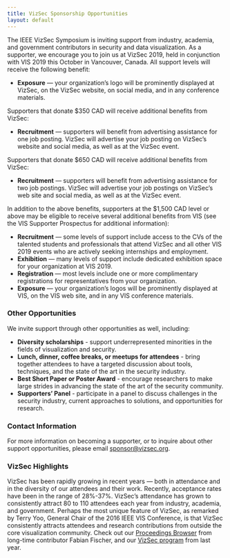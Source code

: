 ```yaml
---
title: VizSec Sponsorship Opportunities
layout: default
---
```

The IEEE VizSec Symposium is inviting support from industry, academia, and government contributors in security and data visualization. As a supporter, we encourage you to join us at VizSec 2019, held in conjunction with VIS 2019 this October in Vancouver, Canada.
All support levels will receive the following benefit:

* **Exposure**  — your organization’s logo will be prominently displayed at VizSec, on the VizSec website, on social media, and in any conference materials.
 
Supporters that donate $350 CAD will receive additional benefits from VizSec:
* **Recruitment**  — supporters will benefit from advertising assistance for one job posting. VizSec will advertise your job posting on VizSec’s website and social media, as well as at the VizSec event.
 
Supporters that donate $650 CAD will receive additional benefits from VizSec:
* **Recruitment** — supporters will benefit from advertising assistance for two job postings. VizSec will advertise your job postings on VizSec’s web site and social media, as well as at the VizSec event.

In addition to the above benefits, supporters at the $1,500 CAD level or above may be eligible to receive several additional benefits from VIS (see the VIS Supporter Prospectus for additional information):
* **Recruitment** — some levels of support include access to the CVs of the talented students and professionals that attend VizSec and all other VIS 2019 events who are actively seeking internships and employment.
* **Exhibition** — many levels of support include dedicated exhibition space for your organization at VIS 2019.
* **Registration** — most levels include one or more complimentary registrations for representatives from your organization.
* **Exposure** — your organization’s logos will be prominently displayed at VIS, on the VIS web site, and in any VIS conference materials.

### Other Opportunities
We invite support through other opportunities as well, including:

* **Diversity scholarships** - support underrepresented minorities in the fields of visualization and security.
* **Lunch, dinner, coffee breaks, or meetups for attendees** - bring together attendees to have a targeted discussion about tools, techniques, and the state of the art in the security industry.
* **Best Short Paper or Poster Award** - encourage researchers to make large strides in advancing the state of the art of the security community.
* **Supporters’ Panel** - participate in a panel to discuss challenges in the security industry, current approaches to solutions, and opportunities for research.

### Contact Information

For more information on becoming a supporter, or to inquire about other support opportunities, please email [sponsor@vizsec.org](mailto:sponsor@vizsec.org).

### VizSec Highlights

VizSec has been rapidly growing in recent years — both in attendance and in the diversity of our attendees and their work. 
Recently, acceptance rates have been in the range of 28%-37%. VizSec’s attendance has grown to consistently attract 80 to 110 attendees each year from industry, academia, and government. 
Perhaps the most unique feature of VizSec, as remarked by Terry Yoo, General Chair of the 2016 IEEE VIS Conference, is that VizSec consistently attracts attendees and research contributions from outside the core visualization community.
Check out our [Proceedings Browser](http://vizsec.dbvis.de/) from long-time contributor Fabian Fischer, and our [VizSec program](https://vizsec.org/vizsec2018/) from last year.
